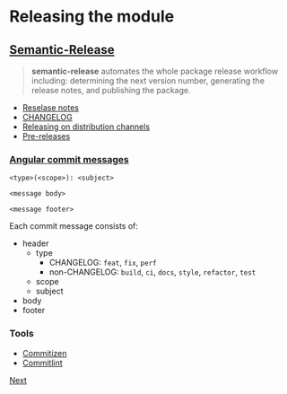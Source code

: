 # Releasing the module

## [Semantic-Release](https://semantic-release.gitbook.io/semantic-release/)

> **semantic-release** automates the whole package release workflow including: determining the next version number, generating the release notes, and publishing the package.

- [Reselase notes](https://github.com/ikim23/add-one/releases/tag/v1.0.0)
- [CHANGELOG](../CHANGELOG.md)
- [Releasing on distribution channels](https://github.com/semantic-release/semantic-release/blob/7faa7993eb10987eef6b34473d6b391dfed276b1/docs/recipes/distribution-channels.md#publishing-on-distribution-channels)
- [Pre-releases](https://github.com/semantic-release/semantic-release/blob/7faa7993eb10987eef6b34473d6b391dfed276b1/docs/recipes/pre-releases.md#publishing-pre-releases)

### [Angular commit messages](https://github.com/conventional-changelog/conventional-changelog/tree/master/packages/conventional-changelog-angular)

```
<type>(<scope>): <subject>

<message body>

<message footer>
```

Each commit message consists of:

- header
  - type
    - CHANGELOG: `feat`, `fix`, `perf`
    - non-CHANGELOG: `build`, `ci`, `docs`, `style`, `refactor`, `test`
  - scope
  - subject
- body
- footer

### Tools

- [Commitizen](https://github.com/commitizen/cz-cli)
- [Commitlint](https://github.com/conventional-changelog/commitlint)

[Next](./07_github.md)
